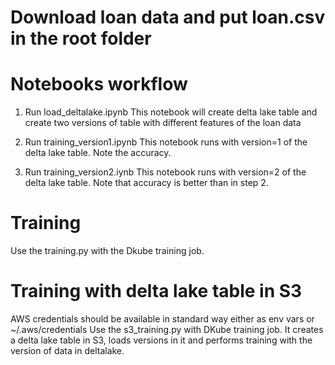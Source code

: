 # Download loan data and put loan.csv in the root folder

# Notebooks workflow
1. Run load_deltalake.ipynb
This notebook will create delta lake table and create two versions of table with different features of the loan data

2. Run training_version1.ipynb
This notebook runs with version=1 of the delta lake table.
Note the accuracy.

3. Run training_version2.iynb
This notebook runs with version=2 of the delta lake table.
Note that accuracy is better than in step 2.

# Training
Use the training.py with the Dkube training job.

# Training with delta lake table in S3
AWS credentials should be available in standard way either as env vars or ~/.aws/credentials
Use the s3_training.py with DKube training job.
It creates a delta lake table in S3, loads versions in it and performs training with the version of data in deltalake.

